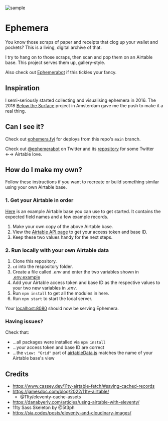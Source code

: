 ![sample](https://user-images.githubusercontent.com/3104761/80896885-7346ed80-8d36-11ea-961f-59fee197bb59.jpg)

# Ephemera

You know those scraps of paper and receipts that clog up your wallet and pockets? This is a living, digital archive of that.

I try to hang on to those scraps, then scan and pop them on an Airtable base. This project serves them up, gallery-style.

Also check out [Ephemerabot](https://github.com/dnywh/ephemerabot) if this tickles your fancy.

## Inspiration

I semi-seriously started collecting and visualising ephemera in 2016. The 2018 [Below the Surface](https://belowthesurface.amsterdam/en) project in Amsterdam gave me the push to make it a real thing.

## Can I see it?

Check out [ephemera.fyi](https://ephemera.fyi/) for deploys from this repo's `main` branch.

Check out [@ephemerabot](https://twitter.com/ephemerabot) on Twitter and its [repository](https://github.com/dnywh/ephemerabot) for some Twitter ←→ Airtable love.

## How do I make my own?

Follow these instructions if you want to recreate or build something similar using your own Airtable base.

### 1. Get your Airtable in order

[Here](https://airtable.com/shr1HFbqpH0axgEb6) is an example Airtable base you can use to get started. It contains the expected field names and a few example records.

1. Make your own copy of the above Airtable base.
2. View the [Airtable API page](https://airtable.com/api) to get your access token and base ID.
3. Keep these two values handy for the next steps.

### 2. Run locally with your own Airtable data

1. Clone this repository.
2. `cd` into the respository folder.
3. Create a file called _.env_ and enter the two variables shown in [.env.example](https://github.com/dnywh/ephemera/blob/main/.env.example)
4. Add your Airtable access token and base ID as the respective values to your two new variables in _.env_.
5. Run `npm install` to get all the modules in here.
6. Run `npm start` to start the local server.

Your [localhost:8080](http://localhost:8080) should now be serving Ephemera.

### Having issues?

Check that:

- ...all packages were installed via `npm install`
- ...your access token and base ID are correct
- ...the `view: "Grid"` part of [airtableData.js](https://github.com/dnywh/ephemera/blob/main/src/_data/airtableData.js) matches the name of your Airtable base's view

## Credits

- https://www.cassey.dev/11ty-airtable-fetch/#saving-cached-records
- https://jamesdoc.com/blog/2022/11ty-airtable/
  - @11ty/eleventy-cache-assets
- https://danabyerly.com/articles/using-airtable-with-eleventy/
- 11ty Sass Skeleton by @5t3ph
- https://sia.codes/posts/eleventy-and-cloudinary-images/
